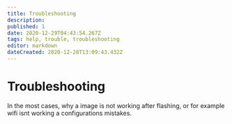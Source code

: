 ```yaml
---
title: Troubleshooting
description: 
published: 1
date: 2020-12-29T04:43:54.267Z
tags: help, trouble, troubleshooting
editor: markdown
dateCreated: 2020-12-28T13:09:43.432Z
---
```


# Troubleshooting

In the most cases, why a image is not working after flashing, or for example wifi isnt working a configurations mistakes.
